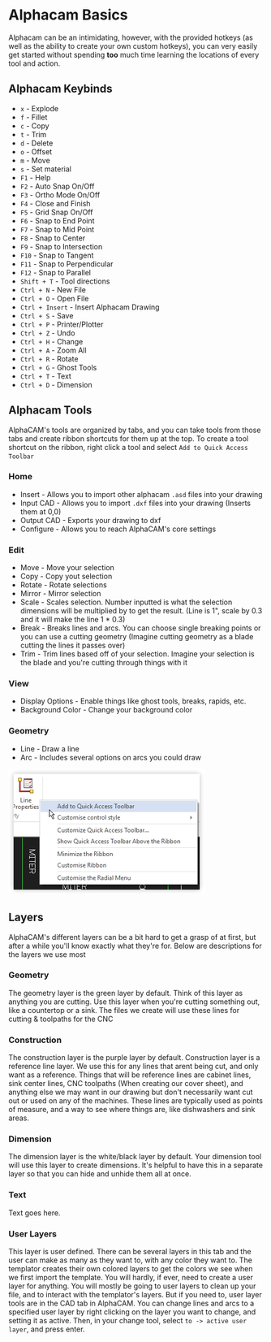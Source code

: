 # Alphacam Basics

Alphacam can be an intimidating, however, with the provided hotkeys \(as well as the ability to create your own custom hotkeys\), you can very easily get started without spending __too__ much time learning the locations of every tool and action.

## Alphacam Keybinds

* `x` - Explode
* `f` - Fillet
* `c` - Copy
* `t` - Trim
* `d` - Delete
* `o` - Offset
* `m` - Move
* `s` - Set material
* `F1` - Help
* `F2` - Auto Snap On/Off
* `F3` - Ortho Mode On/Off
* `F4` - Close and Finish
* `F5` - Grid Snap On/Off
* `F6` - Snap to End Point
* `F7` - Snap to Mid Point
* `F8` - Snap to Center
* `F9` - Snap to Intersection
* `F10` - Snap to Tangent
* `F11` - Snap to Perpendicular
* `F12` - Snap to Parallel
* `Shift + T` - Tool directions
* `Ctrl + N` - New File
* `Ctrl + O` - Open File
* `Ctrl + Insert` - Insert Alphacam Drawing
* `Ctrl + S` - Save
* `Ctrl + P` - Printer/Plotter
* `Ctrl + Z` - Undo
* `Ctrl + H` - Change
* `Ctrl + A` - Zoom All
* `Ctrl + R` - Rotate
* `Ctrl + G` - Ghost Tools
* `Ctrl + T` - Text
* `Ctrl + D` - Dimension

## Alphacam Tools

AlphaCAM's tools are organized by tabs, and you can take tools from those tabs and create ribbon shortcuts for them up at the top.
To create a tool shortcut on the ribbon, right click a tool and select `Add to Quick Access Toolbar`

### Home
* Insert - Allows you to import other alphacam `.asd` files into your drawing
* Input CAD - Allows you to import `.dxf` files into your drawing (Inserts them at 0,0)
* Output CAD - Exports your drawing to dxf
* Configure - Allows you to reach AlphaCAM's core settings

### Edit
* Move - Move your selection
* Copy - Copy yout selection
* Rotate - Rotate selections
* Mirror - Mirror selection
* Scale - Scales selection. Number inputted is what the selection dimensions will be multiplied by to get the result. (Line is 1", scale by 0.3 and it will make the line 1 * 0.3)
* Break - Breaks lines and arcs. You can choose single breaking points or you can use a cutting geometry (Imagine cutting geometry as a blade cutting the lines it passes over)
* Trim - Trim lines based off of your selection. Imagine your selection is the blade and you're cutting through things with it

### View
* Display Options - Enable things like ghost tools, breaks, rapids, etc.
* Background Color - Change your background color

### Geometry
* Line - Draw a line
* Arc - Includes several options on arcs you could draw

![](../images/qap.jpg)

## Layers

AlphaCAM's different layers can be a bit hard to get a grasp of at first, but after a while you'll know exactly what they're for. Below are descriptions for the layers we use most

### Geometry

The geometry layer is the green layer by default. Think of this layer as anything you are cutting. Use this layer when you're cutting something out, like a countertop or a sink. The files we create will use these lines for cutting & toolpaths for the CNC

### Construction

The construction layer is the purple layer by default. Construction layer is a reference line layer. We use this for any lines that arent being cut, and only want as a reference. Things that will be reference lines are cabinet lines, sink center lines, CNC toolpaths \(When creating our cover sheet\), and anything else we may want in our drawing but don't necessarily want cut out or used on any of the machines. These lines are typically used as points of measure, and a way to see where things are, like dishwashers and sink areas.

### Dimension

The dimension layer is the white/black layer by default. Your dimension tool will use this layer to create dimensions. It's helpful to have this in a separate layer so that you can hide and unhide them all at once.

### Text

Text goes here.

### User Layers

This layer is user defined. There can be several layers in this tab and the user can make as many as they want to, with any color they want to. The templator creates their own colored layers to get the colors we see when we first import the template. You will hardly, if ever, need to create a user layer for anything. You will mostly be going to user layers to clean up your file, and to interact with the templator's layers. But if you need to, user layer tools are in the CAD tab in AlphaCAM. You can change lines and arcs to a specified user layer by right clicking on the layer you want to change, and setting it as active. Then, in your change tool, select `to -> active user layer`, and press enter.

